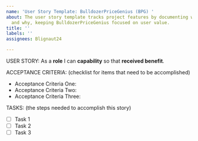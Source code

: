```yaml
---
name: 'User Story Template: BulldozerPriceGenius (BPG) '
about: The user story template tracks project features by documenting who needs what
  and why, keeping BulldozerPriceGenius focused on user value.
title: ''
labels: ''
assignees: Blignaut24

---
```


USER STORY:
As a **role** I can **capability** so that **received benefit**.

ACCEPTANCE CRITERIA:
(checklist for items that need to be accomplished)
- Acceptance Criteria One:
- Acceptance Criteria Two:
- Acceptance Criteria Three:

TASKS:
(the steps needed to accomplish this story)
- [ ] Task 1
- [ ] Task 2
- [ ] Task 3
